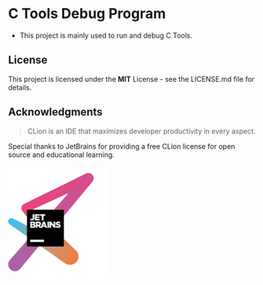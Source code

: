 # C Tools Debug Program

+ This project is mainly used to run and debug C Tools.

## License
This project is licensed under the **MIT** License - see the LICENSE.md file for details.

## Acknowledgments

> CLion is an IDE that maximizes developer productivity in every aspect.

Special thanks to JetBrains for providing a free CLion license for open source and educational learning.

<img src="../image/jetbrains-variant-3.png" alt="Logo" width="200"/>
